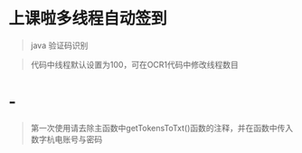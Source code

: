 # 上课啦多线程自动签到
>java 验证码识别

>代码中线程默认设置为100，可在OCR1代码中修改线程数目
# -
>第一次使用请去除主函数中getTokensToTxt()函数的注释，并在函数中传入数字杭电账号与密码
